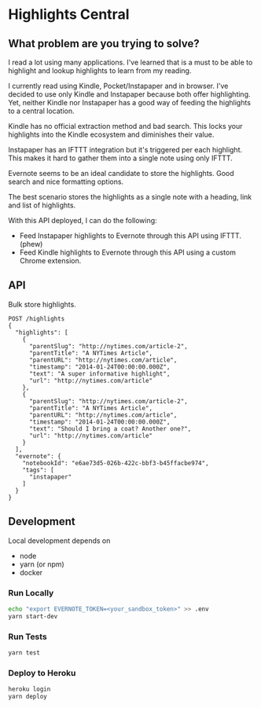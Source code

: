 # Highlights Central

## What problem are you trying to solve?

I read a lot using many applications. I've learned that is a must to be able to highlight and lookup highlights to learn from my reading.

I currently read using Kindle, Pocket/Instapaper and in browser. I've decided to use only Kindle and Instapaper because both offer highlighting. Yet, neither Kindle nor Instapaper has a good way of feeding the highlights to a central location.

Kindle has no official extraction method and bad search. This locks your highlights into the Kindle ecosystem and diminishes their value.

Instapaper has an IFTTT integration but it's triggered per each highlight. This makes it hard to gather them into a single note using only IFTTT.

Evernote seems to be an ideal candidate to store the highlights. Good search and nice formatting options.

The best scenario stores the highlights as a single note with a heading, link and list of highlights.

With this API deployed, I can do the following:

+ Feed Instapaper highlights to Evernote through this API using IFTTT. (phew)
+ Feed Kindle highlights to Evernote through this API using a custom Chrome extension.

## API

Bulk store highlights.

```
POST /highlights
{
  "highlights": [
    {
      "parentSlug": "http://nytimes.com/article-2",
      "parentTitle": "A NYTimes Article",
      "parentURL": "http://nytimes.com/article",
      "timestamp": "2014-01-24T00:00:00.000Z",
      "text": "A super informative highlight",
      "url": "http://nytimes.com/article"
    },
    {
      "parentSlug": "http://nytimes.com/article-2",
      "parentTitle": "A NYTimes Article",
      "parentURL": "http://nytimes.com/article",
      "timestamp": "2014-01-24T00:00:00.000Z",
      "text": "Should I bring a coat? Another one?",
      "url": "http://nytimes.com/article"
    }
  ],
  "evernote": {
    "notebookId": "e6ae73d5-026b-422c-bbf3-b45ffacbe974",
    "tags": [
      "instapaper"
    ]
  }
}
```

## Development

Local development depends on

+ node
+ yarn (or npm)
+ docker

### Run Locally

```bash
echo "export EVERNOTE_TOKEN=<your_sandbox_token>" >> .env
yarn start-dev
```

### Run Tests

```bash
yarn test
```

### Deploy to Heroku

```bash
heroku login
yarn deploy
```
